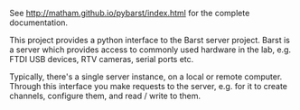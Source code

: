 
See http://matham.github.io/pybarst/index.html for the complete documentation.

This project provides a python interface to the Barst server project.
Barst is a server which provides access to commonly used hardware in the lab,
e.g. FTDI USB devices, RTV cameras, serial ports etc.

Typically, there's a single server instance, on a local or remote computer.
Through this interface you make requests to the server, e.g. for it to create
channels, configure them, and read / write to them.
